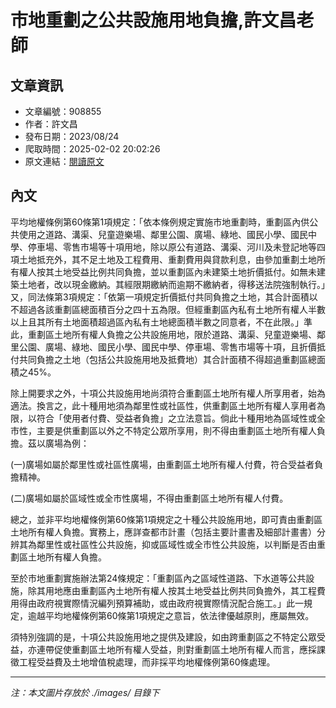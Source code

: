 # 市地重劃之公共設施用地負擔,許文昌老師

## 文章資訊
- 文章編號：908855
- 作者：許文昌
- 發布日期：2023/08/24
- 爬取時間：2025-02-02 20:02:26
- 原文連結：[閱讀原文](https://real-estate.get.com.tw/Columns/detail.aspx?no=908855)

## 內文
平均地權條例第60條第1項規定：「依本條例規定實施市地重劃時，重劃區內供公共使用之道路、溝渠、兒童遊樂場、鄰里公園、廣場、綠地、國民小學、國民中學、停車場、零售市場等十項用地，除以原公有道路、溝渠、河川及未登記地等四項土地抵充外，其不足土地及工程費用、重劃費用與貸款利息，由參加重劃土地所有權人按其土地受益比例共同負擔，並以重劃區內未建築土地折價抵付。如無未建築土地者，改以現金繳納。其經限期繳納而逾期不繳納者，得移送法院強制執行。」又，同法條第3項規定：「依第一項規定折價抵付共同負擔之土地，其合計面積以不超過各該重劃區總面積百分之四十五為限。但經重劃區內私有土地所有權人半數以上且其所有土地面積超過區內私有土地總面積半數之同意者，不在此限。」準此，重劃區土地所有權人負擔之公共設施用地，限於道路、溝渠、兒童遊樂場、鄰里公園、廣場、綠地、國民小學、國民中學、停車場、零售市場等十項，且折價抵付共同負擔之土地（包括公共設施用地及抵費地）其合計面積不得超過重劃區總面積之45%。

除上開要求之外，十項公共設施用地尚須符合重劃區土地所有權人所享用者，始為適法。換言之，此十種用地須為鄰里性或社區性，供重劃區土地所有權人享用者為限，以符合「使用者付費、受益者負擔」之立法意旨。倘此十種用地為區域性或全市性，主要是供重劃區以外之不特定公眾所享用，則不得由重劃區土地所有權人負擔。茲以廣場為例：

(一)廣場如屬於鄰里性或社區性廣場，由重劃區土地所有權人付費，符合受益者負擔精神。

(二)廣場如屬於區域性或全市性廣場，不得由重劃區土地所有權人付費。

總之，並非平均地權條例第60條第1項規定之十種公共設施用地，即可責由重劃區土地所有權人負擔。實務上，應詳查都市計畫（包括主要計畫書及細部計畫書）分辨其為鄰里性或社區性公共設施，抑或區域性或全市性公共設施，以判斷是否由重劃區土地所有權人負擔。

至於市地重劃實施辦法第24條規定：「重劃區內之區域性道路、下水道等公共設施，除其用地應由重劃區內土地所有權人按其土地受益比例共同負擔外，其工程費用得由政府視實際情況編列預算補助，或由政府視實際情況配合施工。」此一規定，逾越平均地權條例第60條第1項規定之意旨，依法律優越原則，應屬無效。

須特別強調的是，十項公共設施用地之提供及建設，如由跨重劃區之不特定公眾受益，亦連帶促使重劃區土地所有權人受益，則對重劃區土地所有權人而言，應採課徵工程受益費及土地增值稅處理，而非採平均地權條例第60條處理。

---
*注：本文圖片存放於 ./images/ 目錄下*
